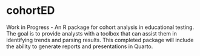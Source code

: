 # cohortED

Work in Progress - An R package for cohort analysis in educational
testing. The goal is to provide analysts with a toolbox that can assist
them in identifying trends and parsing results. This completed package will 
include the ability to generate reports and presentations in Quarto.
